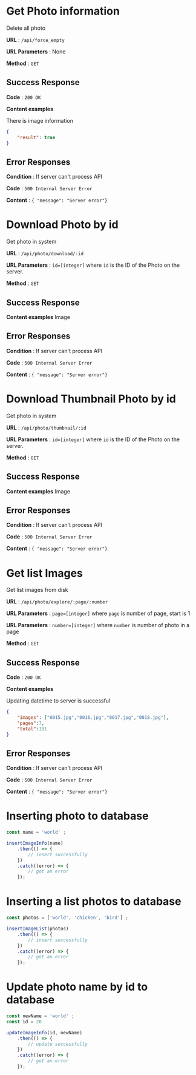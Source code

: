 # Get Photo information

Delete all photo

**URL** : `/api/force_empty`

**URL Parameters** : None

**Method** : `GET`

## Success Response

**Code** : `200 OK`

**Content examples**

There is image information

```json
{
    "result": true
}
```

## Error Responses

**Condition** : If server can't process API

**Code** : `500 Internal Server Error`

**Content** : `{ "message": "Server error"}`

# Download Photo by id

Get photo in system

**URL** : `/api/photo/download/:id`

**URL Parameters** : `id=[integer]` where `id` is the ID of the Photo on the
server.

**Method** : `GET`

## Success Response

**Content examples**
Image

## Error Responses

**Condition** : If server can't process API

**Code** : `500 Internal Server Error`

**Content** : `{ "message": "Server error"}`



# Download Thumbnail Photo by id

Get photo in system

**URL** : `/api/photo/thumbnail/:id`

**URL Parameters** : `id=[integer]` where `id` is the ID of the Photo on the
server.

**Method** : `GET`

## Success Response

**Content examples**
Image

## Error Responses

**Condition** : If server can't process API

**Code** : `500 Internal Server Error`

**Content** : `{ "message": "Server error"}`



# Get list Images 

Get list images from disk

**URL** : `/api/photo/explore/:page/:number`

**URL Parameters** : `page=[integer]` where `page` is number of page, start is 1

**URL Parameters** : `number=[integer]` where `number` is number of photo in a page

**Method** : `GET`


## Success Response

**Code** : `200 OK`

**Content examples**

Updating datetime to server is successful

```json
{
    "images": ["0015.jpg","0016.jpg","0017.jpg","0018.jpg"],
    "pages":7,
    "total":101
}
```

## Error Responses

**Condition** : If server can't process API

**Code** : `500 Internal Server Error`

**Content** : `{ "message": "Server error"}`


# Inserting photo to database

```javascript
const name = 'world' ;

insertImageInfo(name)
    .then(() => {
        // insert successfully
    })
    .catch((error) => {
        // got an error
    });
```

# Inserting a list photos to database

```javascript
const photos = ['world', 'chicken', 'bird'] ;

insertImageList(photos)
    .then(() => {
        // insert successfully
    })
    .catch((error) => {
        // got an error
    });
```

# Update photo name by id to database

```javascript
const newName = 'world' ;
const id = 20

updateImageInfo(id, newName)
    .then(() => {
        // update successfully
    })
    .catch((error) => {
        // got an error
    });
```